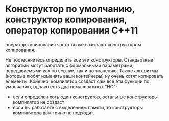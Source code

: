 # Конструктор по умолчанию, конструктор копирования, оператор копирования C++11 #

оператор копирования часто также называют конструктором копирования.

Не постесняйтесь определить все эти конструкторы. Стандартные алгоритмы могут работать с формальными параметрами, передаваемыми как по ссылке, так и по значению. Также алгоритмы (которые любят изменять ваши контейнеры) ну очень хотят копировать элементы. Конечно, компилятор создаст сам все эти функции по умолчанию, однако есть два немаловажных "НО":

- если определен хоть один конструктор, остальные конструкторы компилятор не создаст
- если вы работаете с выделением памяти, то конструкторы компилятора вам точно не подходят.



